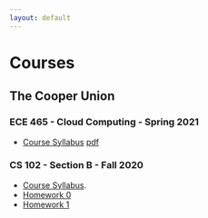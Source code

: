 ```yaml
---
layout: default
---
```


# Courses

## The Cooper Union

### ECE 465 - Cloud Computing - Spring 2021
* [Course Syllabus](./courses/ece465/ece465_syllabus_spring_2021.html) [pdf](./courses/ece465/ece465_syllabus_spring_2021.pdf)

### CS 102 - Section B - Fall 2020
* [Course Syllabus](./courses/cs102/cs102-syllabus-fall-2020.html).
* [Homework 0](./courses/cs102/homework-0-Session-1.md)
* [Homework 1](./courses/cs102/homework-1-Session-2.md)
